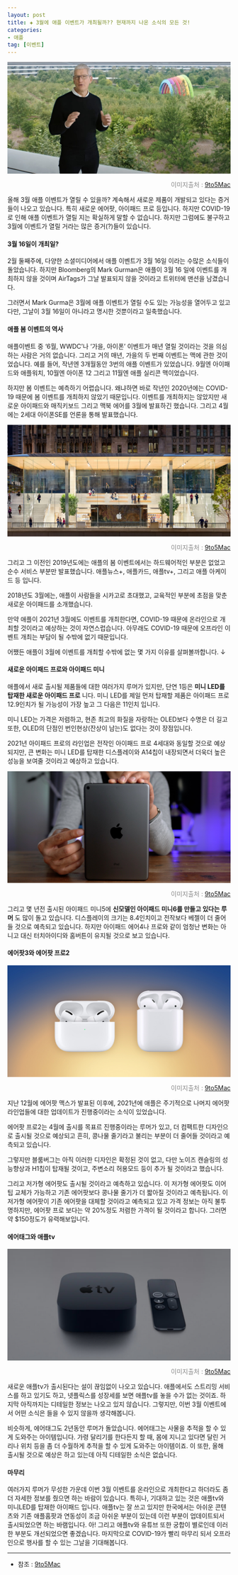 ```yaml
---  
layout: post  
title: ✚ 3월에 애플 이벤트가 개최될까?? 현재까지 나온 소식의 모든 것!
categories:
- 애플
tag: [이벤트]
---  
```

<div class="markdown-image">
<img src="/assets/article_images/2021-03-03-spring-event/1.jpeg" alt="" align="middle"/><p style="text-align:right;  color:#878787"> 이미지출처 : <a href="https://bit.ly/3kE9W13"> 9to5Mac </a></p> </div>

<p class="drop-korean">
올해 3월 애플 이벤트가 열릴 수 있을까? 계속해서 새로운 제품이 개발되고 있다는 증거들이 나오고 있습니다. 특히 새로운 에어팟, 아이패드 프로 등입니다. 하지만 COVID-19로 인해 애플 이벤트가 열릴 지는 확실하게 말할 수 없습니다. 하지만 그럼에도 불구하고 3월에 이벤트가 열릴 거라는 많은 증거(?)들이 있습니다.
</p>

#### 3월 16일이 개최일?
2월 둘째주에, 다양한 소셜미디어에서 애플 이벤트가 3월 16일 이라는 수많은 소식들이 돌았습니다. 하지만 Bloomberg의 Mark Gurman은 애플이 3월 16 일에 이벤트를 개최하지 않을 것이며 AirTags가 그날 발표되지 않을 것이라고 트위터에 맨션을 남겼습니다.

그러면서 Mark Gurma은 3월에 애플 이벤트가 열릴 수도 있는 가능성을 열어두고 있고 다만, 그날이 3월 16일이 아니라고 명시한 것뿐이라고 일축했습니다.

#### 애플 봄 이벤트의 역사
애플이벤트 중 ‘6월, WWDC’나 ‘가을, 아이폰’ 이벤트가 매년 열릴 것이라는 것을 의심하는 사람은 거의 없습니다. 그리고 거의 매년, 가을의 두 번째 이벤트는 맥에 관한 것이었습니다. 예를 들어, 작년엔 3개월동안 3번의 애플 이벤트가 있었습니다. 9월엔 아이패드와 애플워치, 10월엔 아이폰 12 그리고 11월엔 애플 실리콘 맥이었습니다.

하지만 봄 이벤트는 예측하기 어렵습니다. 왜냐하면 바로 작년인 2020년에는 COVID-19 때문에 봄 이벤트를 개최하지 않았기 때문입니다. 이벤트를 개최하지는 않았지만 새로운 아이패드와 매직키보드 그리고 맥북 에어를 3월에 발표하긴 했습니다. 그리고 4월에는 2세대 아이폰SE를 언론을 통해 발표했습니다.

<div class="markdown-image">
<img src="/assets/article_images/2021-03-03-spring-event/2.jpg" alt="" align="middle"/><p style="text-align:right;  color:#878787"> 이미지출처 : <a href="https://bit.ly/3kE9W13"> 9to5Mac </a></p> </div>

그리고 그 이전인 2019년도에는 애플의 봄 이벤트에서는 하드웨어적인 부분은 없었고 순수 서비스 부분만 발표했습니다. 애플뉴스+, 애플카드, 애플tv+, 그리고 애플 아케이드 등 입니다.

2018년도 3월에는, 애플이 사람들을 시카고로 초대했고, 교육적인 부분에 초점을 맞춘 새로운 아이패드를 소개했습니다.

만약 애플이 2021년 3월에도 이벤트를 개최한다면, COVID-19 때문에 온라인으로 개최할 것이라고 예상하는 것이 자연스럽습니다. 아무래도 COVID-19 때문에 오프라인 이벤트 개최는 부담이 될 수밖에 없기 때문입니다.

어쨌든 애플이 3월에 이벤트를 개최할 수밖에 없는 몇 가지 이유를 살펴볼까합니다. ↓

#### 새로운 아이패드 프로와 아이패드 미니
애플에서 새로 출시될 제품들에 대한 여러가지 루머가 있지만, 단연 1등은 **미니 LED를 탑재한 새로운 아이패드 프로** 니다. 미니 LED를 제일 먼저 탑재할 제품은 아이패드 프로 12.9인치가 될 가능성이 가장 높고 그 다음은 11인치 입니다.

미니 LED는 가격은 저렴하고, 현존 최고의 화질을 자랑하는 OLED보다 수명은 더 길고 또한, OLED의 단점인 번인현상(잔상이 남는)도 없다는 것이 장점입니다.

2021년 아이패드 프로의 라인업은 전작인 아이패드 프로 4세대와 동일할 것으로 예상되지만, 큰 변화는 미니 LED를 탑재한 디스플레이와 A14칩이 내장되면서 더욱더 높은 성능을 보여줄 것이라고 예상하고 있습니다.

<div class="markdown-image">
<img src="/assets/article_images/2021-03-03-spring-event/3.jpg" alt="" align="middle"/><p style="text-align:right;  color:#878787"> 이미지출처 : <a href="https://bit.ly/3kE9W13"> 9to5Mac </a></p> </div>

그리고 몇 년전 출시된 아이패드 미니5에 **신모델인 아이패드 미니6를 만들고 있다는 루머** 도 많이 돌고 있습니다. 디스플레이의 크기는 8.4인치이고 전작보다 베젤이 더 줄어들 것으로 예측되고 있습니다. 하지만 아이패드 에어4나 프로와 같이 엄청난 변화는 아니고 대신 터치아이디와 홈버튼이 유지될 것으로 보고 있습니다.

#### 에어팟3와 에어팟 프로2
<div class="markdown-image">
<img src="/assets/article_images/2021-03-03-spring-event/4.jpg" alt="" align="middle"/><p style="text-align:right;  color:#878787"> 이미지출처 : <a href="https://bit.ly/3kE9W13"> 9to5Mac </a></p> </div>
지난 12월에 에어팟 맥스가 발표된 이후에, 2021년에 애플은 주기적으로 나머지 에어팟 라인업들에 대한 업데이트가 진행중이라는 소식이 있었습니다.

에어팟 프로2는 4월에 출시를 목표르 진행중이라는 루머가 있고, 더 컴팩트한 디자인으로 출시될 것으로 예상되고 흔히, 콩나물 줄기라고 불리는 부분이 더 줄어들 것이라고 예측되고 있습니다.

그렇지만 블룸버그는 아직 이러한 디자인은 확정된 것이 없고, 다만 노이즈 캔슬링의 성능향상과 H1칩이 탑재될 것이고, 주변소리 허용모드 등이 추가 될 것이라고 했습니다.

그리고 저가형 에어팟도 출시될 것이라고 예측하고 있습니다. 이 저가형 에어팟도 이어팁 교체가 가능하고 기존 에어팟보다 콩나물 줄기가 더 짧아질 것이라고 예측됩니다. 이 저가형 에어팟이 기존 에어팟을 대체할 것이라고 예측되고 있고  가격 정보는 아직 불투명하지만, 에어팟 프로 보다는 약 20%정도 저렴한 가격이 될 것이라고 합니다. 그러면 약 $150정도가 유력해보입니다.

#### 에어태그와 애플tv
<div class="markdown-image">
<img src="/assets/article_images/2021-03-03-spring-event/5.jpg" alt="" align="middle"/><p style="text-align:right;  color:#878787"> 이미지출처 : <a href="https://bit.ly/3kE9W13"> 9to5Mac </a></p> </div>
새로운 애플tv가 출시된다는 설이 끊임없이 나오고 있습니다. 애플에서도 스트리밍 서비스를 하고 있기도 하고, 넷플릭스를 성장세를 보면 애플tv를 놓을 수가 없는 것이죠. 하지막 아직까지는 디테일한 정보는 나오고 있지 않습니다. 그렇지만, 이번 3월 이벤트에서 어떤 소식은 들을 수 있지 않을까 생각해봅니다.

비슷하게, 에어태그도 2년동안 루머가 돌았습니다. 에어태그는 사물을 추적을 할 수 있게 도와주는 아이템입니다. 가령 달리기를 한다든지 할 때, 몸에 지니고 있다면 달린 거리나 위치 등을 좀 더 수월하게 추적을 할 수 있게 도와주는 아이템이죠. 이 또한, 올해 출시될 것으로 예상은 하고 있는데 아직 디테일한 소식은 없습니다.

#### 마무리
여러가지 루머가 무성한 가운데 이번 3월 이벤트를 온라인으로 개최한다고 하더라도 좀 더 자세한 정보를 줬으면 하는 바람이 있습니다. 특히나, 기대하고 있는 것은 애플tv와 미니LED를 탑재한 아이패드 입니다. 애플tv는 잘 쓰고 있지만 한국에서는 아쉬운 콘텐츠와 기존 애플홈팟과 연동성이 조금 아쉬운 부분이 있는데 이런 부분이 업데이트되서 출시되었으면 하는 바램입니다. 아! 그리고 애플tv와 유튜브 또한 궁합이 별로인데 이러한 부분도 개선되었으면 좋겠습니다. 마지막으로 COVID-19가 빨리 마무리 되서 오프라인으로 행사를 할 수 있는 그날을 기대해봅니다.


---

* 참조 : [9to5Mac](https://9to5mac.com/2021/02/20/apple-spring-event-rumors-2021/)
